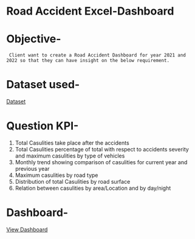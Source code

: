 # Road Accident Excel-Dashboard

# Objective-

     Client want to create a Road Accident Dashboard for year 2021 and 2022 so that they can have insight on the below requirement.

# Dataset used-
 <a href="https://docs.google.com/spreadsheets/d/1R_uaoZL18nRbqC_MULVne90h3SdRbAyn/edit?gid=1319047066#gid=1319047066">Dataset<a>
# Question KPI-

   1) Total Casulities take place after the accidents
   2) Total Casulities percentage of total with respect to accidents severity and maximum casulities by type of vehicles
   3) Monthly trend showing comparison of casulities for current year and previous year
   4) Maximum casulities by road type
   5) Distribution of total Casulities by road surface
   6) Relation between casulities by area/Location and by day/night
 # Dashboard-
   <a href="https://github.com/pankarpratiksha50/Excel-Dashboard/blob/main/road%20accident%20dashboard.png">View Dashboard<a>
